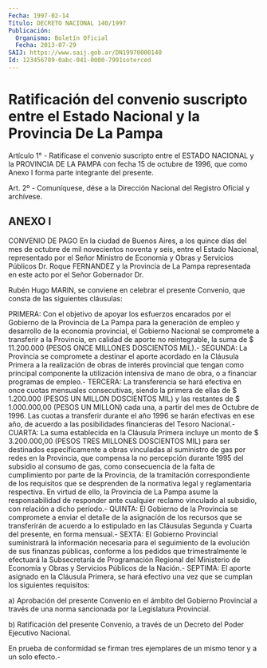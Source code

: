 ```yaml
---
Fecha: 1997-02-14
Título: DECRETO NACIONAL 140/1997
Publicación:
  Organismo: Boletín Oficial
  Fecha: 2013-07-29
SAIJ: https://www.saij.gob.ar/DN19970000140
Id: 123456789-0abc-041-0000-7991soterced
---
```

# Ratificación del convenio suscripto entre el Estado Nacional y la Provincia De La Pampa

<a id="1"></a>
Artículo 1° - Ratifícase el convenio suscripto entre el ESTADO NACIONAL y la PROVINCIA DE LA PAMPA con fecha 15 de octubre de 1996, que como Anexo I forma parte integrante del presente.

<a id="2"></a>
Art. 2º - Comuníquese, dése a la Dirección Nacional del Registro Oficial y archívese.

## ANEXO I

CONVENIO DE PAGO En la ciudad de Buenos Aires, a los quince días del mes de octubre de mil novecientos noventa y seis, entre el Estado Nacional, representado por el Señor Ministro de Economía y Obras y Servicios Públicos Dr. Roque FERNANDEZ y la Provincia de La Pampa representada en este acto por el Señor Gobernador Dr.

Rubén Hugo MARIN, se conviene en celebrar el presente Convenio, que consta de las siguientes cláusulas:

PRIMERA: Con el objetivo de apoyar los esfuerzos encarados por el Gobierno de la Provincia de La Pampa para la generación de empleo y desarrollo de la economía provincial, el Gobierno Nacional se compromete a transferir a la Provincia, en calidad de aporte no reintegrable, la suma de $ 11.200.000 (PESOS ONCE MILLONES DOSCIENTOS MIL).- SEGUNDA: La Provincia se compromete a destinar el aporte acordado en la Cláusula Primera a la realización de obras de interés provincial que tengan como principal componente la utilización intensiva de mano de obra, o a financiar programas de empleo.- TERCERA: La transferencia se hará efectiva en once cuotas mensuales consecutivas, siendo la primera de ellas de $ 1.200.000 (PESOS UN MILLON DOSCIENTOS MIL) y las restantes de $ 1.000.000,00 (PESOS UN MILLON) cada una, a partir del mes de Octubre de 1996. Las cuotas a transferir durante el año 1996 se harán efectivas en ese año, de acuerdo a las posibilidades financieras del Tesoro Nacional.- CUARTA: La suma establecida en la Cláusula Primera incluye un monto de $ 3.200.000,00 (PESOS TRES MILLONES DOSCIENTOS MIL) para ser destinados específicamente a obras vinculadas al suministro de gas por redes en la Provincia, que compensa la no percepción durante 1995 del subsidio al consumo de gas, como consecuencia de la falta de cumplimiento por parte de la Provincia, de la tramitación correspondiente de los requisitos que se desprenden de la normativa legal y reglamentaria respectiva. En virtud de ello, la Provincia de La Pampa asume la responsabilidad de responder ante cualquier reclamo vinculado al subsidio, con relación a dicho período.- QUINTA: El Gobierno de la Provincia se compromete a enviar el detalle de la asignación de los recursos que se transferirán de acuerdo a lo estipulado en las Cláusulas Segunda y Cuarta del presente, en forma mensual.- SEXTA: El Gobierno Provincial suministrará la información necesaria para el seguimiento de la evolución de sus finanzas públicas, conforme a los pedidos que trimestralmente le efectuará la Subsecretaría de Programación Regional del Ministerio de Economía y Obras y Servicios Públicos de la Nación.- SEPTIMA: El aporte asignado en la Cláusula Primera, se hará efectivo una vez que se cumplan los siguientes requisitos:

a) Aprobación del presente Convenio en el ámbito del Gobierno Provincial a través de una norma sancionada por la Legislatura Provincial.

b) Ratificación del presente Convenio, a través de un Decreto del Poder Ejecutivo Nacional.

En prueba de conformidad se firman tres ejemplares de un mismo tenor y a un solo efecto.-